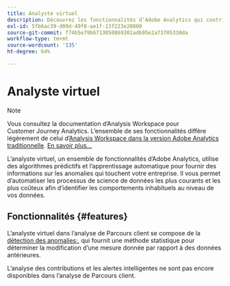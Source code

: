 ```yaml
---
title: Analyste virtuel
description: Découvrez les fonctionnalités d’Adobe Analytics qui contribuent à l’analyste virtuel.
exl-id: 5fb6ac39-d09d-49f0-ae1f-13f223e20800
source-git-commit: f74b5e79b6713050869301adb95e2a73705330da
workflow-type: tm+mt
source-wordcount: '135'
ht-degree: 64%

---
```


# Analyste virtuel

>[!NOTE]
>
>Vous consultez la documentation d’Analysis Workspace pour Customer Journey Analytics. L’ensemble de ses fonctionnalités diffère légèrement de celui d’[Analysis Workspace dans la version Adobe Analytics traditionnelle](https://experienceleague.adobe.com/docs/analytics/analyze/analysis-workspace/home.html). [En savoir plus...](/help/getting-started/cja-aa.md)

L’analyste virtuel, un ensemble de fonctionnalités d’Adobe Analytics, utilise des algorithmes prédictifs et l’apprentissage automatique pour fournir des informations sur les anomalies qui touchent votre entreprise. Il vous permet d’automatiser les processus de science de données les plus courants et les plus coûteux afin d’identifier les comportements inhabituels au niveau de vos données.

## Fonctionnalités  {#features}

L’analyste virtuel dans l’analyse de Parcours client se compose de la [détection des anomalies:](c-anomaly-detection/anomaly-detection.md), qui fournit une méthode statistique pour déterminer la modification d’une mesure donnée par rapport à des données antérieures.

L’analyse des contributions et les alertes intelligentes ne sont pas encore disponibles dans l’analyse de Parcours client.
